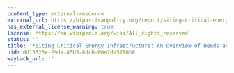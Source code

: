 ```yaml
---
content_type: external-resource
external_url: https://bipartisanpolicy.org/report/siting-critical-energy-infrastructure-overview-needs-and-challenges/
has_external_license_warning: true
license: https://en.wikipedia.org/wiki/All_rights_reserved
status: ''
title: '*Siting Critical Energy Infrastructure: An Overview of Needs and Challenges*'
uid: dd13523e-29da-45b5-8dcb-00e7da5780b8
wayback_url: ''
---
```

